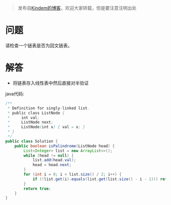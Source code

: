 > 发布自[Kindem的博客](http://www.kindemh.cn/)，欢迎大家转载，但是要注意注明出处

# 问题
请检查一个链表是否为回文链表。

# 解答
* 将链表存入线性表中然后直接对半验证

java代码:
```java
/**
 * Definition for singly-linked list.
 * public class ListNode {
 *     int val;
 *     ListNode next;
 *     ListNode(int x) { val = x; }
 * }
 */
public class Solution {
    public boolean isPalindrome(ListNode head) {
        List<Integer> list = new ArrayList<>();
        while (head != null) {
            list.add(head.val);
            head = head.next;
        }
        for (int i = 0; i < list.size() / 2; i++) {
            if (!list.get(i).equals(list.get(list.size() - i - 1))) return false;
        }
        return true;
    }
}
```
